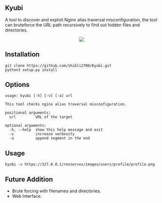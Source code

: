 ## Kyubi

A tool to discover and exploit Nginx alias traversal misconfiguration, the tool can bruteforce the URL path recursively to find out hidden files and directories.

<p align="center"><img src="https://i.postimg.cc/NfvjVmJj/Capture.jpg" /></p>

## Installation

```
git clone https://github.com/shibli2700/Kyubi.git
python3 setup.py install
```

## Options
```
usage: kyubi [-h] [-v] [-a] url

This tool checks nginx alias traversal misconfiguration.

positional arguments:
  url         URL of the target

optional arguments:
  -h, --help  show this help message and exit
  -v          increase verbosity
  -a          append segment in the end
  ```

## Usage

```
kyubi -v https://127.0.0.1/resources/images/users/profile/profile.png
```

## Future Addition

* Brute forcing with filenames and directories.
* Web Interface.
